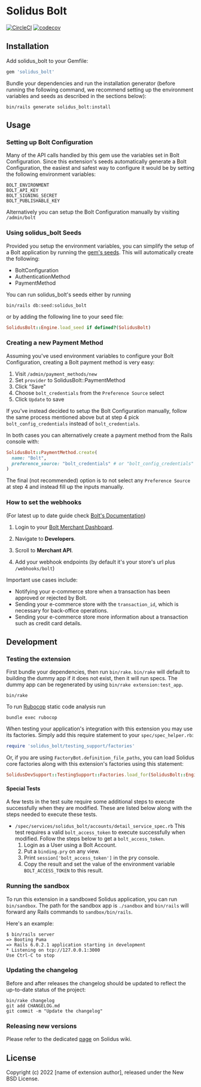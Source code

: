 # Solidus Bolt

[![CircleCI](https://circleci.com/gh/solidusio-contrib/solidus_bolt.svg?style=shield)](https://circleci.com/gh/solidusio-contrib/solidus_bolt)
[![codecov](https://codecov.io/gh/solidusio-contrib/solidus_bolt/branch/master/graph/badge.svg)](https://codecov.io/gh/solidusio-contrib/solidus_bolt)

<!-- Explain what your extension does. -->

## Installation

Add solidus_bolt to your Gemfile:

```ruby
gem 'solidus_bolt'
```

Bundle your dependencies and run the installation generator (before running the following command, we recommend setting up the environment variables and seeds as described in the sections below):

```shell
bin/rails generate solidus_bolt:install
```

## Usage

### Setting up Bolt Configuration

Many of the API calls handled by this gem use the variables set in Bolt Configuration. Since this extension's seeds automatically generate a Bolt Configuration, the easiest and safest way to configure it would be by setting the following environment variables:

```
BOLT_ENVIRONMENT
BOLT_API_KEY
BOLT_SIGNING_SECRET
BOLT_PUBLISHABLE_KEY
```

Alternatively you can setup the Bolt Configuration manually by visiting `/admin/bolt`

### Using solidus_bolt Seeds

Provided you setup the environment variables, you can simplify the setup of a Bolt application by running the [gem's seeds](https://github.com/nebulab/solidus_bolt/blob/master/db/seeds.rb). This will automatically create the following:

- BoltConfiguration
- AuthenticationMethod
- PaymentMethod

You can run solidus_bolt's seeds either by running
```shell
bin/rails db:seed:solidus_bolt
```
or by adding the following line to your seed file:
```ruby
SolidusBolt::Engine.load_seed if defined?(SolidusBolt)
```

### Creating a new Payment Method

Assuming you've used environment variables to configure your Bolt Configuration, creating a Bolt payment method is very easy:

1. Visit `/admin/payment_methods/new`
2. Set `provider` to SolidusBolt::PaymentMethod
3. Click "Save"
4. Choose `bolt_credentials` from the `Preference Source` select
5. Click `Update` to save

If you've instead decided to setup the Bolt Configuration manually, follow the same process mentioned above but at step 4 pick `bolt_config_credentials` instead of `bolt_credentials`.

In both cases you can alternatively create a payment method from the Rails console with:

```ruby
SolidusBolt::PaymentMethod.create(
  name: "Bolt",
  preference_source: "bolt_credentials" # or "bolt_config_credentials"
)
```

The final (not recommended) option is to not select any `Preference Source` at step 4 and instead fill up the inputs manually.

### How to set the webhooks

(For latest up to date guide check [Bolt's Documentation](https://help.bolt.com/developers/guides/webhooks/))

1. Login to your [Bolt Merchant Dashboard](https://merchant.bolt.com/).

2. Navigate to **Developers**.

3. Scroll to **Merchant API**.

4. Add your webhook endpoints (by default it's your store's url plus `/webhooks/bolt`)

Important use cases include:

- Notifying your e-commerce store when a transaction has been approved or rejected by Bolt.
- Sending your e-commerce store with the `transaction_id`, which is necessary for back-office operations.
- Sending your e-commerce store more information about a transaction such as credit card details.

## Development

### Testing the extension

First bundle your dependencies, then run `bin/rake`. `bin/rake` will default to building the dummy
app if it does not exist, then it will run specs. The dummy app can be regenerated by using
`bin/rake extension:test_app`.

```shell
bin/rake
```

To run [Rubocop](https://github.com/bbatsov/rubocop) static code analysis run

```shell
bundle exec rubocop
```

When testing your application's integration with this extension you may use its factories.
Simply add this require statement to your `spec/spec_helper.rb`:

```ruby
require 'solidus_bolt/testing_support/factories'
```

Or, if you are using `FactoryBot.definition_file_paths`, you can load Solidus core
factories along with this extension's factories using this statement:

```ruby
SolidusDevSupport::TestingSupport::Factories.load_for(SolidusBolt::Engine)
```

#### Special Tests

A few tests in the test suite require some additional steps to execute successfully when they are modified. These are listed below along with the steps needed to execute these tests.

- `/spec/services/solidus_bolt/accounts/detail_service_spec.rb`
This test requires a valid `bolt_access_token` to execute successfully when modified.
Follow the steps below to get a `bolt_access_token`.
  1. Login as a User using a Bolt Account.
  2. Put a `binding.pry` on any view.
  3. Print `session['bolt_access_token']` in the pry console.
  4. Copy the result and set the value of the environment variable `BOLT_ACCESS_TOKEN` to this result.

### Running the sandbox

To run this extension in a sandboxed Solidus application, you can run `bin/sandbox`. The path for
the sandbox app is `./sandbox` and `bin/rails` will forward any Rails commands to
`sandbox/bin/rails`.

Here's an example:

```
$ bin/rails server
=> Booting Puma
=> Rails 6.0.2.1 application starting in development
* Listening on tcp://127.0.0.1:3000
Use Ctrl-C to stop
```

### Updating the changelog

Before and after releases the changelog should be updated to reflect the up-to-date status of
the project:

```shell
bin/rake changelog
git add CHANGELOG.md
git commit -m "Update the changelog"
```

### Releasing new versions

Please refer to the dedicated [page](https://github.com/solidusio/solidus/wiki/How-to-release-extensions) on Solidus wiki.

## License

Copyright (c) 2022 [name of extension author], released under the New BSD License.
